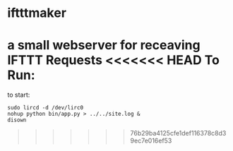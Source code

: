 # iftttmaker
a small webserver for receaving IFTTT Requests
<<<<<<< HEAD
To Run: 
=======

to start: 
```
sudo lircd -d /dev/lirc0
nohup python bin/app.py > ../../site.log &
disown
```
>>>>>>> 76b29ba4125cfe1def116378c8d39ec7e016ef53
